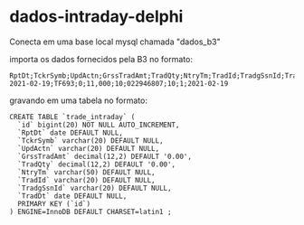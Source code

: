 # dados-intraday-delphi

Conecta em uma base local mysql chamada "dados_b3"

importa os dados fornecidos pela B3 no formato:

````
RptDt;TckrSymb;UpdActn;GrssTradAmt;TradQty;NtryTm;TradId;TradgSsnId;TradDt
2021-02-19;TF693;0;11,000;10;022946807;10;1;2021-02-19
````

gravando em uma tabela no formato:

````
CREATE TABLE `trade_intraday` (
  `id` bigint(20) NOT NULL AUTO_INCREMENT,
  `RptDt` date DEFAULT NULL,
  `TckrSymb` varchar(20) DEFAULT NULL,
  `UpdActn` varchar(20) DEFAULT NULL,
  `GrssTradAmt` decimal(12,2) DEFAULT '0.00',
  `TradQty` decimal(12,2) DEFAULT '0.00',
  `NtryTm` varchar(50) DEFAULT NULL,
  `TradId` varchar(20) DEFAULT NULL,
  `TradgSsnId` varchar(20) DEFAULT NULL,
  `TradDt` date DEFAULT NULL,
  PRIMARY KEY (`id`)
) ENGINE=InnoDB DEFAULT CHARSET=latin1 ;
````
